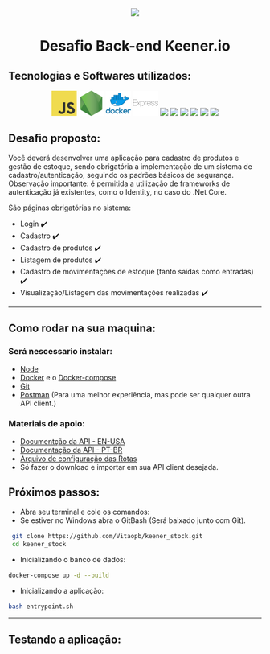 <div align="center">
  <img src="https://tecer.us/wp-content/uploads/2021/07/2-1.png"/>
  <h1>Desafio Back-end Keener.io
 </div>
  
 ## Tecnologias e Softwares utilizados: 
 <div align="center">
<img height="50" src="https://raw.githubusercontent.com/github/explore/80688e429a7d4ef2fca1e82350fe8e3517d3494d/topics/javascript/javascript.png" alt="javascript"/>
<img height="50" src="https://raw.githubusercontent.com/github/explore/80688e429a7d4ef2fca1e82350fe8e3517d3494d/topics/nodejs/nodejs.png" alt="nodejs"/>
<img height="50" src="https://raw.githubusercontent.com/github/explore/80688e429a7d4ef2fca1e82350fe8e3517d3494d/topics/docker/docker.png" alt="docker"/>
<img height="50" src="https://raw.githubusercontent.com/github/explore/80688e429a7d4ef2fca1e82350fe8e3517d3494d/topics/express/express.png" alt="express"/>
<img height="50" src="https://static.imasters.com.br/wp-content/uploads/2018/07/25101553/Autenticac%CC%A7a%CC%83o-JSON-Web-Token-JWT-em-Node.js.jpg"/>
<img height="50" src="https://encrypted-tbn0.gstatic.com/images?q=tbn:ANd9GcRipGvv3cgQFF3NABgSVx2sbReijpnP1h-8wg&usqp=CAU" />
<img height="50" src="https://www.gartner.com/pi/vendorimages/postman_full-life-cycle-api-management_1633960356020.png"/>
<img height="50" src="https://encrypted-tbn0.gstatic.com/images?q=tbn:ANd9GcQRLmX8Nuowl-7BJurJx2b_tFhPb6obwpJiBWD3tgNKr0grd43rlnr_r-e9kmiEUIbejpk&usqp=CAU" />
<img height="50" src="https://encrypted-tbn0.gstatic.com/images?q=tbn:ANd9GcRCBavr1Xr1wgxENlrF8fXGJYd710FHvzE7dg&usqp=CAU" /> 
<img height="50" src="https://encrypted-tbn0.gstatic.com/images?q=tbn:ANd9GcT6J3XzQUmhZs_ZZdJZHPguwhpTdsd7gorj6Q&usqp=CAU" />
</div>
  
## Desafio proposto:
Você deverá desenvolver uma aplicação para cadastro de produtos e gestão de estoque, sendo obrigatória a implementação de um sistema de cadastro/autenticação, seguindo os padrões básicos de segurança. Observação importante: é permitida a utilização de frameworks de autenticação já existentes, como o Identity, no caso do .Net Core.
  
São páginas obrigatórias no sistema:

- Login :heavy_check_mark:
- Cadastro :heavy_check_mark:
- Cadastro de produtos :heavy_check_mark:
- Listagem de produtos :heavy_check_mark:
- Cadastro de movimentações de estoque (tanto saídas como entradas) :heavy_check_mark:
- Visualização/Listagem das movimentações realizadas :heavy_check_mark:
<hr>
  
## Como rodar na sua maquina:
### Será nescessario instalar:
  - [Node](https://nodejs.org/en/download/)
  - [Docker](https://docs.docker.com/get-docker/) e o [Docker-compose](https://docs.docker.com/compose/install/)
  - [Git](https://git-scm.com/downloads)
  - [Postman](https://www.postman.com/downloads/) (Para uma melhor experiência, mas pode ser qualquer outra API client.)

### Materiais de apoio:
  - [Documentção da API - EN-USA](https://documenter.getpostman.com/view/19371532/UVeCQUC7)
  - [Documentação da API - PT-BR](https://documenter.getpostman.com/view/19371532/UVeCRUQf)
  - [Arquivo de configuração das Rotas](https://drive.google.com/file/d/1r83cNMMYVBF18ZiDlaO4g_hM7uXPhzzL/view?usp=sharing) 
  - Só fazer o download e importar em sua API client desejada.

## Próximos passos:
 - Abra seu terminal e cole os comandos: 
 - Se estiver no Windows abra o GitBash (Será baixado junto com Git).
```bash
 git clone https://github.com/Vitaopb/keener_stock.git
 cd keener_stock
```
- Inicializando o banco de dados:
```bash
docker-compose up -d --build
```
- Inicializando a aplicação:
```bash
bash entrypoint.sh
```
<hr>

## Testando a aplicação:
